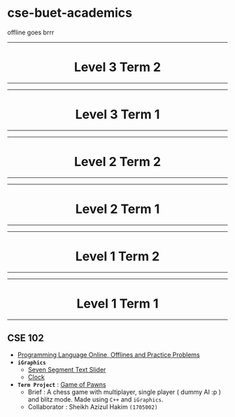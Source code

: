 # cse-buet-academics
 offline goes brrr






<hr/>
<h1 align="center">Level 3 Term 2</h1>
<hr/>

<hr/>
<h1 align="center">Level 3 Term 1</h1>
<hr/>


<hr/>
<h1 align="center">Level 2 Term 2</h1>
<hr/>

<hr/>
<h1 align="center">Level 2 Term 1</h1>
<hr/>


<hr/>
<h1 align="center">Level 1 Term 2</h1>
<hr/>

<hr/>
<h1 align="center">Level 1 Term 1</h1>
<hr/>

## **CSE 102**

- [Programming Language Online, Offlines and Practice Problems](https://github.com/zarif98sjs/Offline-Memorial/tree/master/Level%201%20Term%201/CSE%20102)
- **`iGraphics`**
  - [Seven Segment Text Slider](https://github.com/zarif98sjs/Offline-Memorial/tree/master/Level%201%20Term%201/CSE%20102/iGraphics%20Offlines/Code/Bar/Box)
  - [Clock](https://github.com/zarif98sjs/Offline-Memorial/tree/master/Level%201%20Term%201/CSE%20102/iGraphics%20Offlines/Code/Clock) 
- **`Term Project`** : [Game of Pawns](https://github.com/zarif98sjs/Game-of-Pawns)
  - Brief : A chess game with multiplayer, single player ( dummy AI :p ) and blitz mode. Made using `C++` and `iGraphics`.
  - Collaborator : Sheikh Azizul Hakim `(1705002)`
